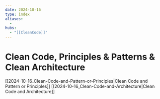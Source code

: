 ```yaml
---
date: 2024-10-16
type: index
aliases:
  -
hubs:
  - "[[CleanCode]]"
---
```


# Clean Code, Principles & Patterns & Clean Architecture

[[2024-10-16_Clean-Code-and-Pattern-or-Principles|Clean Code and Pattern or Principles]]
[[2024-10-16_Clean-Code-and-Architecture|Clean Code and Architecture]]
